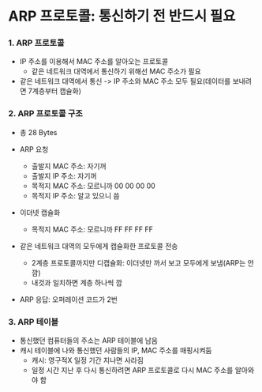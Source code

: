 # ARP 프로토콜: 통신하기 전 반드시 필요

### 1. ARP 프로토콜

- IP 주소를 이용해서 MAC 주소를 알아오는 프로토콜
    - 같은 네트워크 대역에서 통신하기 위해선 MAC 주소가 필요
- 같은 네트워크 대역에서 통신 -> IP 주소와 MAC 주소 모두 필요(데이터를 보내려면 7계층부터 캡슐화)

### 2. ARP 프로토콜 구조

- 총 28 Bytes

- ARP 요청
    - 출발지 MAC 주소: 자기꺼
    - 출발지 IP 주소: 자기꺼  
    - 목적지 MAC 주소: 모르니까 00 00 00 00 
    - 목적지 IP 주소: 알고 있으니 씀

- 이더넷 캡슐화
    - 목적지 MAC 주소: 모르니까 FF FF FF FF

- 같은 네트워크 대역의 모두에게 캡슐화한 프로토콜 전송
    - 2계층 프로토콜까지만 디캡슐화: 이더넷만 까서 보고 모두에게 보냄(ARP는 안 깜)
    - 내것과 일치하면 계층 하나씩 깜

- ARP 응답: 오퍼레이션 코드가 2번

### 3. ARP 테이블

- 통신했던 컴퓨터들의 주소는 ARP 테이블에 남음
- 캐시 테이블에 나와 통신했던 사람들의 IP, MAC 주소를 매핑시켜둠
    - 캐시: 영구적X 일정 기간 지나면 사라짐
    - 일정 시간 지난 후 다시 통신하려면 ARP 프로토콜로 다시 MAC 주소를 알아와야 함
    